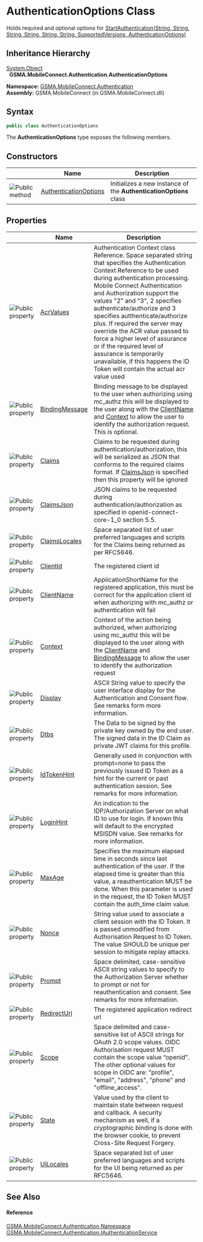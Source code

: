 AuthenticationOptions Class
===========================
Holds required and optional options for [StartAuthentication(String, String, String, String, String, String, SupportedVersions, AuthenticationOptions)][1]


Inheritance Hierarchy
---------------------
[System.Object][2]  
  **GSMA.MobileConnect.Authentication.AuthenticationOptions**  

**Namespace:** [GSMA.MobileConnect.Authentication][3]  
**Assembly:** GSMA.MobileConnect (in GSMA.MobileConnect.dll)

Syntax
------

```csharp
public class AuthenticationOptions
```

The **AuthenticationOptions** type exposes the following members.


Constructors
------------

                 | Name                       | Description                                                       
---------------- | -------------------------- | ----------------------------------------------------------------- 
![Public method] | [AuthenticationOptions][4] | Initializes a new instance of the **AuthenticationOptions** class 


Properties
----------

                   | Name                | Description                                                                                                                                                                                                                                                                                                                                                                                                                                                                                                                                                          
------------------ | ------------------- | -------------------------------------------------------------------------------------------------------------------------------------------------------------------------------------------------------------------------------------------------------------------------------------------------------------------------------------------------------------------------------------------------------------------------------------------------------------------------------------------------------------------------------------------------------------------- 
![Public property] | [AcrValues][5]      | Authentication Context class Reference. Space separated string that specifies the Authentication Context Reference to be used during authentication processing. Mobile Connect Authentication and Authorization support the values "2" and "3", 2 specifies authenticate/authorize and 3 specifies autthenticate/authorize plus. If required the server may override the ACR value passed to force a higher level of assurance or if the required level of assurance is temporarily unavailable, if this happens the ID Token will contain the actual acr value used 
![Public property] | [BindingMessage][6] | Binding message to be displayed to the user when authorizing using mc_authz this will be displayed to the user along with the [ClientName][7] and [Context][8] to allow the user to identify the authorization request. This is optional.                                                                                                                                                                                                                                                                                                                            
![Public property] | [Claims][9]         | Claims to be requested during authentication/authorization, this will be serialized as JSON that conforms to the required claims format. If [ClaimsJson][10] is specified then this property will be ignored                                                                                                                                                                                                                                                                                                                                                         
![Public property] | [ClaimsJson][10]    | JSON claims to be requested during authentication/authorization as specified in openid-connect-core-1_0 section 5.5.                                                                                                                                                                                                                                                                                                                                                                                                                                                 
![Public property] | [ClaimsLocales][11] | Space separated list of user preferred languages and scripts for the Claims being returned as per RFC5646.                                                                                                                                                                                                                                                                                                                                                                                                                                                           
![Public property] | [ClientId][12]      | The registered client id                                                                                                                                                                                                                                                                                                                                                                                                                                                                                                                                             
![Public property] | [ClientName][7]     | ApplicationShortName for the registered application, this must be correct for the application client id when authorizing with mc_authz or authentication will fail                                                                                                                                                                                                                                                                                                                                                                                                   
![Public property] | [Context][8]        | Context of the action being authorized, when authorizing using mc_authz this will be displayed to the user along with the [ClientName][7] and [BindingMessage][6] to allow the user to identify the authorization request                                                                                                                                                                                                                                                                                                                                            
![Public property] | [Display][13]       | ASCII String value to specify the user interface display for the Authentication and Consent flow. See remarks form more information.                                                                                                                                                                                                                                                                                                                                                                                                                                 
![Public property] | [Dtbs][14]          | The Data to be signed by the private key owned by the end user. The signed data in the ID Claim as private JWT claims for this profile.                                                                                                                                                                                                                                                                                                                                                                                                                              
![Public property] | [IdTokenHint][15]   | Generally used in conjunction with prompt=none to pass the previously issued ID Token as a hint for the current or past authentication session. See remarks for more information.                                                                                                                                                                                                                                                                                                                                                                                    
![Public property] | [LoginHint][16]     | An indication to the IDP/Authorization Server on what ID to use for login. If known this will default to the encrypted MSISDN value. See remarks for more information.                                                                                                                                                                                                                                                                                                                                                                                               
![Public property] | [MaxAge][17]        | Specifies the maximum elapsed time in seconds since last authentication of the user. If the elapsed time is greater than this value, a reauthentication MUST be done. When this parameter is used in the request, the ID Token MUST contain the auth_time claim value.                                                                                                                                                                                                                                                                                               
![Public property] | [Nonce][18]         | String value used to associate a client session with the ID Token. It is passed unmodified from Authorisation Request to ID Token. The value SHOULD be unique per session to mitigate replay attacks.                                                                                                                                                                                                                                                                                                                                                                
![Public property] | [Prompt][19]        | Space delimited, case-sensitive ASCII string values to specify to the Authorization Server whether to prompt or not for reauthentication and consent. See remarks for more information.                                                                                                                                                                                                                                                                                                                                                                              
![Public property] | [RedirectUrl][20]   | The registered application redirect url                                                                                                                                                                                                                                                                                                                                                                                                                                                                                                                              
![Public property] | [Scope][21]         | Space delimited and case-sensitive list of ASCII strings for OAuth 2.0 scope values. OIDC Authorisation request MUST contain the scope value “openid”. The other optional values for scope in OIDC are: "profile", "email", "address", "phone" and "offline_access".                                                                                                                                                                                                                                                                                                 
![Public property] | [State][22]         | Value used by the client to maintain state between request and callback. A security mechanism as well, if a cryptographic binding is done with the browser cookie, to prevent Cross-Site Request Forgery.                                                                                                                                                                                                                                                                                                                                                            
![Public property] | [UiLocales][23]     | Space separated list of user preferred languages and scripts for the UI being returned as per RFC5646.                                                                                                                                                                                                                                                                                                                                                                                                                                                               


See Also
--------

#### Reference
[GSMA.MobileConnect.Authentication Namespace][3]  
[GSMA.MobileConnect.Authentication.IAuthenticationService][24]  

[1]: ../IAuthenticationService/StartAuthentication.md
[2]: http://msdn.microsoft.com/en-us/library/e5kfa45b
[3]: ../README.md
[4]: _ctor.md
[5]: AcrValues.md
[6]: BindingMessage.md
[7]: ClientName.md
[8]: Context.md
[9]: Claims.md
[10]: ClaimsJson.md
[11]: ClaimsLocales.md
[12]: ClientId.md
[13]: Display.md
[14]: Dtbs.md
[15]: IdTokenHint.md
[16]: LoginHint.md
[17]: MaxAge.md
[18]: Nonce.md
[19]: Prompt.md
[20]: RedirectUrl.md
[21]: Scope.md
[22]: State.md
[23]: UiLocales.md
[24]: ../IAuthenticationService/README.md
[25]: ../../_icons/Help.png
[Public method]: ../../_icons/pubmethod.gif "Public method"
[Public property]: ../../_icons/pubproperty.gif "Public property"